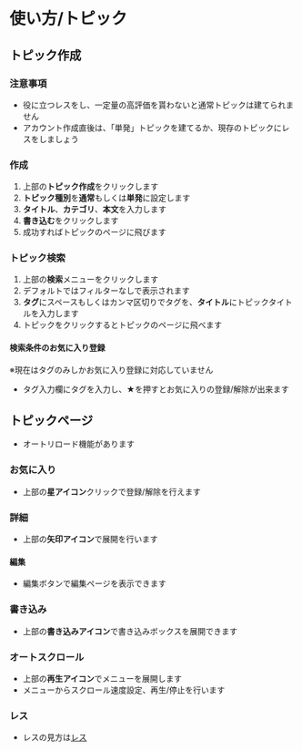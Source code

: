 # 使い方/トピック

## トピック作成
### 注意事項
* 役に立つレスをし、一定量の高評価を貰わないと通常トピックは建てられません
* アカウント作成直後は、「単発」トピックを建てるか、現存のトピックにレスをしましょう

### 作成
1. 上部の**トピック作成**をクリックします
2. **トピック種別**を**通常**もしくは**単発**に設定します
3. **タイトル**、**カテゴリ**、**本文**を入力します
4. **書き込む**をクリックします
5. 成功すればトピックのページに飛びます

### トピック検索
1. 上部の**検索**メニューをクリックします
2. デフォルトではフィルターなしで表示されます
3. **タグ**にスペースもしくはカンマ区切りでタグを、**タイトル**にトピックタイトルを入力します
5. トピックをクリックするとトピックのページに飛べます

#### 検索条件のお気に入り登録
※現在はタグのみしかお気に入り登録に対応していません
* タグ入力欄にタグを入力し、★を押すとお気に入りの登録/解除が出来ます

## トピックページ
* オートリロード機能があります
### お気に入り
* 上部の**星アイコン**クリックで登録/解除を行えます
### 詳細
* 上部の**矢印アイコン**で展開を行います
#### 編集
* 編集ボタンで編集ページを表示できます
### 書き込み
* 上部の**書き込みアイコン**で書き込みボックスを展開できます
### オートスクロール
* 上部の**再生アイコン**でメニューを展開します
* メニューからスクロール速度設定、再生/停止を行います
### レス
* レスの見方は[レス](res.md)